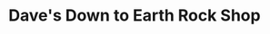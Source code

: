 ---
title: "Dave's Down to Earth Rock Shop"
url: /evanston/daves-down-to-earth-rock-shop/
shop: Allgemein
---